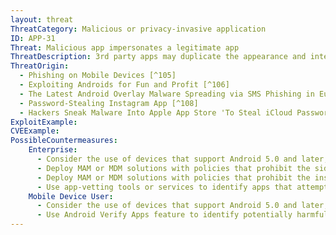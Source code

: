 ```yaml
---
layout: threat
ThreatCategory: Malicious or privacy-invasive application
ID: APP-31
Threat: Malicious app impersonates a legitimate app
ThreatDescription: 3rd party apps may duplicate the appearance and interface of a legitimate app, such as a banking app, to trick the user into supplying authentication credentials or other sensitive information intended for the app being spoofed. This threat was facilitated on Android devices before 5.0, as a malicious app could determine if a target app was running in the foreground, then initiate an activity to gain focus and intercept credential entry by the user.
ThreatOrigin:
  - Phishing on Mobile Devices [^105]
  - Exploiting Androids for Fun and Profit [^106]
  - The Latest Android Overlay Malware Spreading via SMS Phishing in Europe [^107]
  - Password-Stealing Instagram App [^108]
  - Hackers Sneak Malware Into Apple App Store 'To Steal iCloud Passwords' [^109]
ExploitExample:
CVEExample:
PossibleCountermeasures:
    Enterprise:
      - Consider the use of devices that support Android 5.0 and later, in which ActivityManager.getRunningTasks() has been modified to stop leaking information about the current foreground activity, increasing the difficulty of malicious apps being able to perform a user interface spoofing attack
      - Deploy MAM or MDM solutions with policies that prohibit the side-loading of apps, which may bypass security checks on the app.
      - Deploy MAM or MDM solutions with policies that prohibit the installation of apps from 3rd party (unofficial) app stores.
      - Use app-vetting tools or services to identify apps that attempt to spoof the interface to other apps or common web sites, such as banking sites.
    Mobile Device User:
      - Consider the use of devices that support Android 5.0 and later, in which ActivityManager.getRunningTasks() has been modified to stop leaking information about the current foreground activity, increasing the difficulty of malicious apps being able to perform a user interface spoofing attack
      - Use Android Verify Apps feature to identify potentially harmful apps.
---
```

